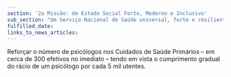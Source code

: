 ```yaml
---
section: '2a Missão: Um Estado Social Forte, Moderno e Inclusivo'
sub_section: "Um Serviço Nacional de Saúde universal, forte e resiliente"
fulfilled_date:
links_to_news_articles:
---
```


Reforçar o número de psicólogos nos Cuidados de Saúde Primários – em cerca de 300 efetivos no imediato – tendo em vista o cumprimento gradual do rácio de um psicólogo por cada 5 mil utentes.